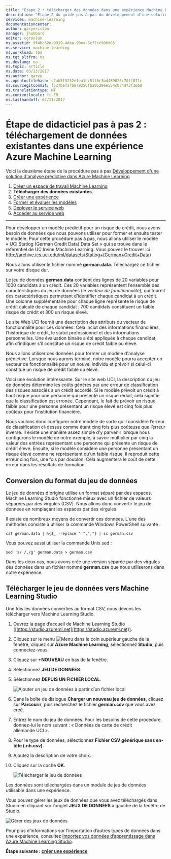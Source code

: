 ```yaml
---
title: "Étape 2 : télécharger des données dans une expérience Machine Learning | Microsoft Docs"
description: "Étape 2 du guide pas à pas du développement d'une solution prédictive : téléchargement de données publiques stockées dans Azure Machine Learning Studio."
services: machine-learning
documentationcenter: 
author: garyericson
manager: jhubbard
editor: cgronlun
ms.assetid: 9f4bc52e-9919-4dea-90ea-5cf7cc506d85
ms.service: machine-learning
ms.workload: tbd
ms.tgt_pltfrm: na
ms.devlang: na
ms.topic: article
ms.date: 03/23/2017
ms.author: garye
ms.openlocfilehash: c2ab5f5252e1ea1ec51f6c3bd489826c70ff011c
ms.sourcegitcommit: f537befafb079256fba0529ee554c034d73f36b0
ms.translationtype: MT
ms.contentlocale: fr-FR
ms.lasthandoff: 07/11/2017
---
```

# <a name="walkthrough-step-2-upload-existing-data-into-an-azure-machine-learning-experiment"></a>Étape de didacticiel pas à pas 2 : téléchargement de données existantes dans une expérience Azure Machine Learning
Voici la deuxième étape de la procédure pas à pas [Développement d'une solution d'analyse prédictive dans Azure Machine Learning](machine-learning-walkthrough-develop-predictive-solution.md)

1. [Créer un espace de travail Machine Learning](machine-learning-walkthrough-1-create-ml-workspace.md)
2. **Télécharger des données existantes**
3. [Créer une expérience](machine-learning-walkthrough-3-create-new-experiment.md)
4. [Former et évaluer les modèles](machine-learning-walkthrough-4-train-and-evaluate-models.md)
5. [Déployer le service web](machine-learning-walkthrough-5-publish-web-service.md)
6. [Accéder au service web](machine-learning-walkthrough-6-access-web-service.md)

- - -
Pour développer un modèle prédictif pour un risque de crédit, nous avons besoin de données que nous pouvons utiliser pour former et ensuite tester le modèle. Pour cette procédure pas à pas, nous allons utiliser le modèle « UCI Statlog (German Credit Data) Data Set » qui se trouve dans le référentiel de UC Irvine Machine Learning. Vous pouvez le trouver ici :   
<a href="http://archive.ics.uci.edu/ml/datasets/Statlog+(German+Credit+Data)">http://archive.ics.uci.edu/ml/datasets/Statlog+(German+Credit+Data)</a>

Nous allons utiliser le fichier nommé **german.data**. Téléchargez ce fichier sur votre disque dur.  

Le jeu de données **german.data** contient des lignes de 20 variables pour 1000 candidats à un crédit. Ces 20 variables représentent l’ensemble des caractéristiques du jeu de données (le *vecteur de fonctionnalité*), qui fournit des caractéristiques permettant d’identifier chaque candidat à un crédit. Une colonne supplémentaire pour chaque ligne représente le risque de crédit calculé de chaque candidat : 700 candidats constituent un faible risque de crédit et 300 un risque élevé.

Le site Web UCI fournit une description des attributs du vecteur de fonctionnalité pour ces données. Cela inclut des informations financières, l’historique de crédit, le statut professionnel et des informations personnelles. Une évaluation binaire a été appliquée à chaque candidat, afin d'indiquer s'il constitue un risque de crédit faible ou élevé. 

Nous allons utiliser ces données pour former un modèle d'analyse prédictive. Lorsque nous aurons terminé, notre modèle pourra accepter un vecteur de fonctionnalité pour un nouvel individu et prévoir si celui-ci constitue un risque de crédit faible ou élevé.  

Voici une évolution intéressante. Sur le site web UCI, la description du jeu de données détermine les coûts générés par une erreur de classification des risques associés à un crédit accordé.
Si le modèle prévoit un crédit à haut risque pour une personne qui présente un risque réduit, cela signifie que la classification est erronée.
Cependant, le fait de prévoir un risque faible pour une personne présentant un risque élevé est cinq fois plus coûteux pour l’institution financière.

Nous voulons donc configurer notre modèle de sorte qu’il considère l’erreur de classification ci-dessus comme étant cinq fois plus coûteuse que l’erreur inverse.
Il existe une manière assez simple d’y parvenir lorsque nous configurons le modèle de notre exemple, à savoir multiplier par cinq la valeur des entrées représentant une personne qui présente un risque de crédit élevé. Ensuite, si le modèle considère une personne présentant un risque élevé comme ne représentant qu’un faible risque, il reproduit cette erreur cinq fois, une fois par doublon. Cela augmentera le coût de cette erreur dans les résultats de formation.


## <a name="convert-the-dataset-format"></a>Conversion du format du jeu de données
Le jeu de données d'origine utilise un format séparé par des espaces. Machine Learning Studio fonctionne mieux avec un fichier de valeurs séparées par des virgules (CSV). Nous allons donc convertir le jeu de données en remplaçant les espaces par des virgules.  

Il existe de nombreux moyens de convertir ces données. L'une des méthodes consiste à utiliser la commande Windows PowerShell suivante :   

    cat german.data | %{$_ -replace " ",","} | sc german.csv  

Vous pouvez aussi utiliser la commande Unix sed :  

    sed 's/ /,/g' german.data > german.csv  

Dans les deux cas, nous avons créé une version séparée par des virgules des données dans un fichier nommé **german.csv** que nous utiliserons dans notre expérience.

## <a name="upload-the-dataset-to-machine-learning-studio"></a>Télécharger le jeu de données vers Machine Learning Studio
Une fois les données converties au format CSV, nous devons les télécharger vers Machine Learning Studio. 

1. Ouvrez la page d’accueil de Machine Learning Studio ([https://studio.azureml.net](https://studio.azureml.net)). 

2. Cliquez sur le menu ![Menu][1] dans le coin supérieur gauche de la fenêtre, cliquez sur **Azure Machine Learning**, sélectionnez **Studio**, puis connectez-vous.

3. Cliquez sur **+NOUVEAU** en bas de la fenêtre.

4. Sélectionnez **JEU DE DONNÉES**.

5. Sélectionnez **DEPUIS UN FICHIER LOCAL**.

    ![Ajouter un jeu de données à partir d’un fichier local][2]

6. Dans la boîte de dialogue **Charger un nouveau jeu de données**, cliquez sur **Parcourir**, puis recherchez le fichier **german.csv** que vous avez créé.

7. Entrez le nom du jeu de données. Pour les besoins de cette procédure, donnez-lui le nom suivant : « Données de carte de crédit allemande UCI ».

8. Pour le type de données, sélectionnez **Fichier CSV générique sans en-tête (.nh.csv)**.

9. Ajoutez la description de votre choix.

10. Cliquez sur la coche **OK**.  

    ![Télécharger le jeu de données][3]

Les données sont téléchargées dans un module de jeu de données utilisable dans une expérience.

Vous pouvez gérer les jeux de données que vous avez téléchargés dans Studio en cliquant sur l’onglet **JEUX DE DONNÉES** à gauche de la fenêtre de Studio.

![Gérer des jeux de données][4]

Pour plus d’informations sur l’importation d’autres types de données dans une expérience, consultez [Importez vos données d’apprentissage dans Azure Machine Learning Studio](machine-learning-data-science-import-data.md).

**Étape suivante : [créer une expérience](machine-learning-walkthrough-3-create-new-experiment.md)**

[1]: media/machine-learning-walkthrough-2-upload-data/menu.png
[2]: media/machine-learning-walkthrough-2-upload-data/add-dataset.png
[3]: media/machine-learning-walkthrough-2-upload-data/upload-dataset.png
[4]: media/machine-learning-walkthrough-2-upload-data/dataset-list.png
